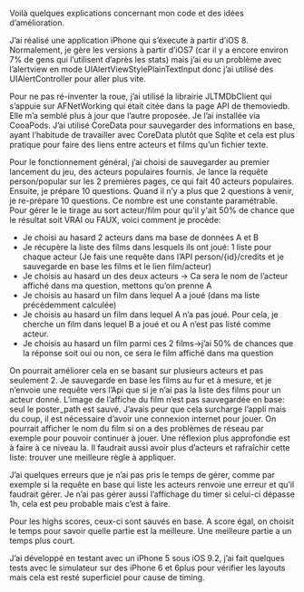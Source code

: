 Voilà quelques explications concernant mon code et des idées d’amélioration.

J’ai réalisé une application iPhone qui s’éxecute à partir d’iOS 8. Normalement, je gère les versions à partir d’iOS7 (car il y a encore environ 7% de gens  qui l’utilisent d’après les stats) mais j’ai eu un problème avec l’alertview en mode UIAlertViewStylePlainTextInput donc j’ai utilisé des UIAlertController pour aller plus vite.

Pour ne pas ré-inventer la roue, j’ai utilisé la librairie JLTMDbClient  qui s’appuie sur AFNetWorking qui était citée dans la page API de themoviedb. Elle m’a semblé plus à jour que l’autre proposée. Je l’ai installée via CooaPods.
J’ai utilisé CoreData pour sauvegarder des informations en base, ayant l’habitude de travailler avec CoreData plutôt que Sqlite et cela est plus pratique pour faire des liens entre acteurs et films qu’un fichier texte.

Pour le fonctionnement général, j’ai choisi de sauvegarder au premier lancement du jeu, des acteurs populaires fournis. Je lance la requête person/popular sur les 2 premières pages, ce qui fait 40 acteurs populaires. 
Ensuite, je prépare 10 questions. Quand il n’y a plus que 2 questions à venir, je re-prépare 10 questions. Ce nombre est une constante paramétrable.
Pour gérer le le tirage au sort acteur/film pour qu'il y'ait 50% de chance que le résultat soit VRAI ou FAUX, voici comment je procède:
- Je choisi au hasard 2 acteurs dans ma base de données A et B
- Je récupère la liste des films dans lesquels ils ont joué: 1 liste pour chaque acteur (Je fais une requête dans l’API person/{id}/credits et je sauvegarde en base les films et le lien film/acteur)
- Je choisis au hasard un des deux acteurs -> Ca sera le nom de l’acteur affiché dans ma question, mettons qu’on prenne A
- Je choisis au hasard un film dans lequel A a joué (dans ma liste précédemment calculée)
- Je choisis au hasard un film dans lequel A n’a pas joué. Pour cela, je cherche un film dans lequel B a joué et ou A n’est pas listé comme acteur.
- Je choisis au hasard un film parmi ces 2 films->j’ai 50% de chances que la réponse soit oui ou non, ce sera le film affiché dans ma question

On pourrait améliorer cela en se basant sur plusieurs acteurs et pas seulement 2.
Je sauvegarde en base les films au fur et à mesure, et je n’envoie une requête vers l’Api que si je n’ai pas la liste des films pour un acteur donné.
L’image de l’affiche du film n’est pas sauvegardée en base: seul le poster_path est sauvé. J’avais peur que cela surcharge l’appli mais du coup, il est nécessaire d’avoir une connexion internet pour jouer. On pourrait afficher le nom du film si on a des problèmes de réseau par exemple pour pouvoir continuer à jouer. Une réflexion plus approfondie est à faire à ce niveau la.
Il faudrait aussi avoir plus d’acteurs et rafraîchir cette liste: trouver une meilleure règle à appliquer. 

J’ai quelques erreurs que je n’ai pas pris le temps de gérer, comme par exemple si la requête en base qui liste les acteurs renvoie une erreur et qu’il faudrait gérer.
Je n’ai pas gérer aussi l’affichage du timer si celui-ci dépasse 1h, cela est peu probable mais c’est à faire.

Pour les highs scores, ceux-ci sont sauvés en base. A score égal, on choisit le temps pour savoir quelle partie est la meilleure. Une meilleure partie a un temps plus court.

J’ai développé en testant avec un iPhone 5 sous iOS 9.2, j’ai fait quelques tests avec le simulateur sur des iPhone 6 et 6plus pour vérifier les layouts mais cela est resté superficiel pour cause de timing.






